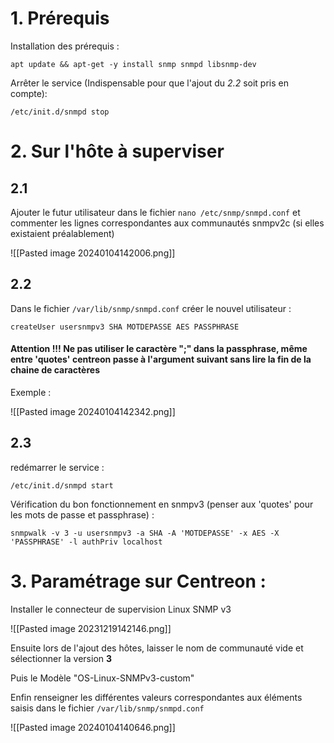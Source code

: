 # 1. Prérequis

Installation des prérequis : 

```
apt update && apt-get -y install snmp snmpd libsnmp-dev
```

Arrêter le service (Indispensable pour que l'ajout du *2.2* soit pris en compte):

```
/etc/init.d/snmpd stop
```

# 2. Sur l'hôte à superviser

## 2.1 
Ajouter le futur utilisateur dans le fichier `nano /etc/snmp/snmpd.conf` et commenter les lignes correspondantes aux communautés snmpv2c (si elles existaient préalablement)

![[Pasted image 20240104142006.png]]

## 2.2

Dans le fichier `/var/lib/snmp/snmpd.conf` créer le nouvel utilisateur :

```
createUser usersnmpv3 SHA MOTDEPASSE AES PASSPHRASE
```


#### Attention !!! Ne pas utiliser le caractère ";" dans la passphrase, même entre 'quotes' centreon passe à l'argument suivant sans lire la fin de la chaine de caractères

Exemple : 

![[Pasted image 20240104142342.png]]

## 2.3 

redémarrer le service :

```
/etc/init.d/snmpd start
```

Vérification du bon fonctionnement en snmpv3 (penser aux 'quotes' pour les mots de passe et passphrase) : 

```
snmpwalk -v 3 -u usersnmpv3 -a SHA -A 'MOTDEPASSE' -x AES -X 'PASSPHRASE' -l authPriv localhost
```


# 3. Paramétrage sur Centreon : 

Installer le connecteur de supervision Linux SNMP v3

![[Pasted image 20231219142146.png]]

Ensuite lors de l'ajout des hôtes, laisser le nom de communauté vide et sélectionner la version **3**

Puis le Modèle "OS-Linux-SNMPv3-custom"

Enfin renseigner les différentes valeurs correspondantes aux éléments saisis dans le fichier `/var/lib/snmp/snmpd.conf`

![[Pasted image 20240104140646.png]]
